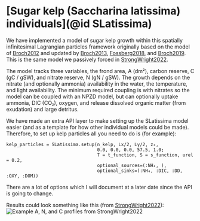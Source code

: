 # [Sugar kelp (Saccharina latissima) individuals](@id SLatissima)

We have implemented a model of sugar kelp growth within this spatially infinitesimal Lagrangian particles framework originally based on the model of [Broch2012](@cite) and updated by [Broch2013](@cite), [Fossberg2018](@cite), and [Broch2019](@cite). This is the same model we passively forced in [StrongWright2022](@cite). 

The model tracks three variables, the frond area, A (dm²), carbon reserve, C (gC / gSW), and nitrate reserve, N (gN / gSW). The growth depends on the nitrate (and optionally ammonia) availability in the water, the temperature, and light availability. The minimum required coupling is with nitrates so the model can be coupled with an NPZD model, but can optionally uptake ammonia, DIC (CO₂), oxygen, and release dissolved organic matter (from exudation) and large detritus.  

We have made an extra API layer to make setting up the SLatissima model easier (and as a template for how other individual models could be made). Therefore, to set up kelp particles all you need to do is (for example):
```
kelp_particles = SLatissima.setup(n_kelp, Lx/2, Ly/2, z₀, 
                                  0.0, 0.0, 0.0, 57.5, 1.0; 
                                  T = t_function, S = s_function, urel = 0.2, 
                                  optional_sources=(:NH₄, ),
                                  optional_sinks=(:NH₄, :DIC, :DD, :OXY, :DOM))
```

There are a lot of options which I will document at a later date since the API is going to change.

Results could look something like this (from [StrongWright2022](@cite)):
![Example A, N, and C profiles from [StrongWright2022](@cite)](https://www.frontiersin.org/files/Articles/793977/fmars-08-793977-HTML/image_m/fmars-08-793977-g002.jpg)